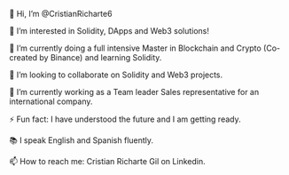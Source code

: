 👋 Hi, I’m @CristianRicharte6

👀 I’m interested in Solidity, DApps and Web3 solutions!

🌱 I’m currently doing a full intensive Master in Blockchain and Crypto (Co-created by Binance) and learning Solidity.

💞️ I’m looking to collaborate on Solidity and Web3 projects.

🔭 I’m currently working as a Team leader Sales representative for an international company.

⚡ Fun fact: I have understood the future and I am getting ready.

📚 I speak English and Spanish fluently.

📫 How to reach me: Cristian Richarte Gil on Linkedin.
